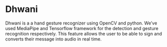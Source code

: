 # Dhwani
Dhwani is a a hand gesture recognizer using OpenCV and python. We’ve used MediaPipe and Tensorflow framework for the detection and gesture recognition respectively. This feature allows the user to be able to sign and converts their message into  audio in real time.
